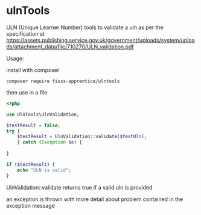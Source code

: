 # ulnTools


ULN (Unique Learner Number) tools to validate a uln as per the specification at 
https://assets.publishing.service.gov.uk/government/uploads/system/uploads/attachment_data/file/710270/ULN_validation.pdf


Usage:

install with composer
```
composer require fisss-apprentice/ulntools
```


then use in a file

```php
<?php

use UlnTools\UlnValidation;

$testResult = false;
try {
    $testResult = UlnValidation::validate($testUln);
    } catch (Exception $e) {
    
}

if ($testResult) {
    echo "ULN is valid";
}

```


UlnValidation::validate returns true if a valid uln is provided

an exception is thrown with more detail about problem contained in the exception message


